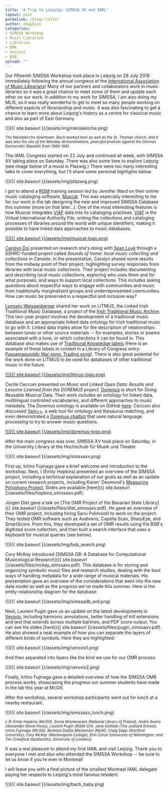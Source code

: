 ```yaml
---
title: 'A Trip to Leipzig: SIMSSA XV and IAML'
layout: post
permalink: /blog/:title/
author: ehopkins
categories:
- SIMSSA Workshop
- Music Libraries
- Libraries
- OMR
- Verovio
- BSB
upload: ""
---
```


Our fifteenth SIMSSA Workshop took place in Leipzig on 28 July 2018 immediately following the annual congress of the [International Association of Music Librarians](http://iaml2018.info/home/)! Many of our partners and collaborators work in music libraries so it was a great chance to meet some of them and update each other on our work. In addition to my work for SIMSSA, I am also doing my MLIS, so it was really wonderful to get to meet so many people working on different aspects of librarianship and music. It was also fascinating to get a chance to learn more about Leipzig's history as a centre for classical music and also as part of East Germany.

![]({{ site.baseurl }}/assets/img/nikolaikirche.png)

<small>_The Nikolaikirche downtown. Bach worked here as well as the St. Thomas church, and it was also the site of the Monday demonstrations, peaceful protests against the German Democratic Republic from 1989-1991._</small>

The IAML Congress started on 22 July and continued all week, with SIMSSA XV taking place on Saturday. There was also some time to explore Leipzig (see image below of a mural in Plazwig.) There were too many interesting talks to cover everything, but I'll share some personal highlights below.

![]({{ site.baseurl }}/assets/img/plazwig.png)

I got to attend a [RISM](http://www.rism.info/home/) training session led by Jennifer Ward on their online music cataloging software, [Muscat](http://www.rism.info/community/muscat/). This was especially interesting to me for our work in the lab designing the new and improved SIMSSA Database this summer (more on that later...). One of the most interesting features is how Muscat integrates [VIAF](http://viaf.org/) data into its cataloging practises. [VIAF](http://viaf.org/) is the Virtual International Authority File, uniting the collections and cataloging processes of libraries around the world with unique identifiers, making it possible to have linked data approaches to music databases.

[![]({{ site.baseurl }}/assets/img/muscat-logo.png)](http://www.rism.info/community/muscat/)

[Carolyn Doi](https://library.usask.ca/people/carolyn-doi.php) presented on research she's doing with [Sean Luyk](https://www.library.ualberta.ca/staff/sean-luyk) through a SSHRC-funded project called _Sounds of home: local music collecting and collections in Canada_. In the presentation, Carolyn shared some results from the midway point of their project, highlighting survey responses from libraries with local music collections. Their project includes documenting and describing local music collections, exploring who uses them and for what purposes, and ways to support local collections. This includes asking questions about respectful ways to engage with communities and music from traditionally marginalized groups and underrepresented communities. How can music be preserved in a respectful and inclusive way?

[Lynnsey Weissenberger](http://www.lynnseyweissenberger.com/) shared her work on LITMUS, the Linked Irish Traditional Music Database, a project of the [Irish Traditional Music Archive](https://www.itma.ie/). This two-year project involves the development of a traditional music database and an appropriate linked data ontology for Irish traditional music to go with it. Linked data triples allow for the description of relationships between tunes or other source materials -- for examples, stories or poems associated with a tune, or which collections it can be found in. This database also makes use of [Traditional Knowledge labels](https://loc.gov/item/2015655578) (Here is an example of these labels in context in a Library of Congress entry: [Passamaquoddy War song; Trading song](https://loc.gov/item/2015655578)). There is also great potential for the work done on LITMUS to be used for databases of other traditional music in the future.

[![]({{ site.baseurl }}/assets/img/litmus-logo.png)](https://litmus.itma.ie/)

Cecile Cecconi presented on _Music and Linked Open Data: Results and Lessons Learned from the DOREMUS project._ [Doremus](http://www.doremus.org/) is short for Doing Reusable Musical Data. Their work includes an ontology for linked data, multilingual controlled vocabularies, and different approaches to music metadata. The Doremus ontology is available on GitHub [here](https://github.com/DOREMUS-ANR/doremus-ontology). Cecconi also discussed [Yam++](http://yamplusplus.lirmm.fr/), a web tool for ontology and thesaurus matching, and even demonstrated a [Doremus chatbot](https://github.com/D2KLab/music-chatbot) that uses natural language processing to try to answer music questions.

[![]({{ site.baseurl }}/assets/img/doremus-logo.png)](http://www.doremus.org/)

After the main congress was over, SIMSSA XV took place on Saturday, in the University Library at the Hochschule für Musik und Theater.

![]({{ site.baseurl }}/assets/img/simssaxv.png)

First up, Ichiro Fujinaga gave a brief welcome and introduction to the workshop. Next, I (Emily Hopkins) presented an overview of the SIMSSA project, including a technical explanation of our goals as well as an update on current research projects, including Karen' Desmond's [Measuring Polyphony Project](http://measuringpolyphony.org/). Slides are available [here]({{ site.baseurl }}/assets/files/hopkins_simssaxv.pdf).

Jürgen Diet gave a talk on [The OMR Project of the Bavarian State Library]({{ site.baseurl }}/assets/files/diet_simssaxv.pdf). He gave an overview of their OMR project, including hiring Sanu Pulimootil to work on the project. They tested OMR software such as Audiveris, Capella Scan, SharpEye, and SmartScore. From this, they developed a set of OMR results using the BSB's digitized score collection, and then built a search interface that uses a keyboard for musical queries (see below).

![]({{ site.baseurl }}/assets/img/bsb_search.png)

Cory McKay introduced [SIMSSA DB: A Database for Computational Musicological Research]({{ site.baseurl }}/assets/files/mckay_simssaxv.pdf).
This database is for storing and organizing symbolic music files and research studies, dealing with the best ways of handling metadata for a wide range of musical materials. His presentation gave an overview of the considerations that went into the new data model as well as the progress we've made this summer. Here is the entity-relationship diagram for the database:

![]({{ site.baseurl }}/assets/img/simssadb_erd.png)

Next, Laurent Pugin gave us an update on the latest developments in [Verovio](https://www.verovio.org/index.xhtml), including harmonic annotations, better handling of trill extensions and text that extends across multiple barlines, and PDF score output. You can see his slides [here]({{ site.baseurl }}/assets/files/pugin_simssaxv.pdf). He also showed a neat example of how you can separate the layers of different kinds of symbols. Here they are highlighted:

![]({{ site.baseurl }}/assets/img/verovio1.png)

And then separated into layers like the kind we use for our OMR process:

![]({{ site.baseurl }}/assets/img/verovio2.png)

Finally, Ichiro Fujinaga gave a detailed overview of how the SIMSSA OMR process works, showcasing the progress our summer students have made in the lab this year at McGill.

After the workshop, several workshop participants went out for lunch at a nearby restaurant.

![]({{ site.baseurl }}/assets/img/simssaxv_lunch.png)

<small>_*L-R:* Emily Hopkins (McGill), Sonia Wronkowska (National Library of Poland), André Avorio (Alexander Street Press), Laurent Pugin (RISM-CH), Jane Gottlieb (The Juilliard School), Ichiro Fujinaga (McGill), Barbara Dobbs Mackenzie (RILM), Craig Sapp (Stanford University), Cory McKay (Marianapolis College), Erin Conor (University of Washington, and Tim Crawford (Goldsmiths, University of London))._</small>

It was a real pleasure to attend my first IAML and visit Leipzig. Thank you to everyone I met and also who attended the SIMSSA Workshop -- be sure to let us know if you're ever in Montreal!

I will leave you with a final picture of the smallest Montreal IAML delegate paying her respects to Leipzig's most famous resident.

![]({{ site.baseurl }}/assets/img/bach_baby.png)
